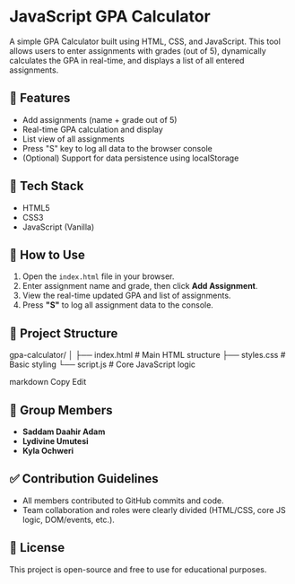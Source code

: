 # JavaScript GPA Calculator

A simple GPA Calculator built using HTML, CSS, and JavaScript. This tool allows users to enter assignments with grades (out of 5), dynamically calculates the GPA in real-time, and displays a list of all entered assignments.

## 🔧 Features

- Add assignments (name + grade out of 5)
- Real-time GPA calculation and display
- List view of all assignments
- Press "S" key to log all data to the browser console
- (Optional) Support for data persistence using localStorage

## 🧠 Tech Stack

- HTML5
- CSS3
- JavaScript (Vanilla)

## 🚀 How to Use

1. Open the `index.html` file in your browser.
2. Enter assignment name and grade, then click **Add Assignment**.
3. View the real-time updated GPA and list of assignments.
4. Press **"S"** to log all assignment data to the console.

## 📂 Project Structure

gpa-calculator/
│
├── index.html # Main HTML structure
├── styles.css # Basic styling
└── script.js # Core JavaScript logic

markdown
Copy
Edit

## 👥 Group Members

- **Saddam Daahir Adam**
- **Lydivine Umutesi**
- **Kyla Ochweri**

## ✅ Contribution Guidelines

- All members contributed to GitHub commits and code.
- Team collaboration and roles were clearly divided (HTML/CSS, core JS logic, DOM/events, etc.).

## 📄 License

This project is open-source and free to use for educational purposes.
